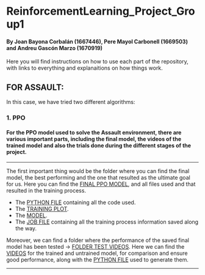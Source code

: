 # ReinforcementLearning_Project_Group1
#### By Joan Bayona Corbalán (1667446), Pere Mayol Carbonell (1669503) and Andreu Gascón Marzo (1670919)
Here you will find instructions on how to use each part of the repository, with links to everything and explanaitions on how things work. 

## FOR ASSAULT:
In this case, we have tried two different algorithms:
### 1. PPO
#### For the PPO model used to solve the Assault environment, there are various important parts, including the final model, the videos of the trained model and also the trials done during the different stages of the project.
--------------------------------------------------------------------------------------------------------------------------------------------------------------------------------------------------------------------------------
The first important thing would be the folder where you can find the final model, the best performing and the one that resulted as the ultimate goal for us. 
Here you can find the [FINAL PPO MODEL](https://github.com/peremayolc/ReinforcementLearning_Project_Group1/tree/main/Pere/PPO_ASSAULT/FINAL), and all files used and that resulted in the training process. 
- The [PYTHON FILE](https://github.com/peremayolc/ReinforcementLearning_Project_Group1/blob/main/Pere/PPO_ASSAULT/FINAL/assault_ppo_scheduler_test3_longest.py) containing all the code used.
- The [TRAINING PLOT](https://github.com/peremayolc/ReinforcementLearning_Project_Group1/blob/main/Pere/PPO_ASSAULT/FINAL/training_plot_long2048.png).
- The [MODEL](https://github.com/peremayolc/ReinforcementLearning_Project_Group1/blob/main/Pere/PPO_ASSAULT/FINAL/ASSAULT_PPOlong2048.zip).
- The [JOB FILE](https://github.com/peremayolc/ReinforcementLearning_Project_Group1/blob/main/Pere/PPO_ASSAULT/FINAL/job-55865.log) containing all the training process information saved along the way.
  
Moreover, we can find a folder where the performance of the saved final model has been tested -> [FOLDER TEST VIDEOS](https://github.com/peremayolc/ReinforcementLearning_Project_Group1/tree/main/Pere/PPO_ASSAULT/FINAL_SCHEDULER_VIDEOS_TEST). Here we can find the [VIDEOS](https://github.com/peremayolc/ReinforcementLearning_Project_Group1/tree/main/Pere/PPO_ASSAULT/FINAL_SCHEDULER_VIDEOS_TEST/videos) for the trained and untrained model, for comparison and ensure good performance, along with the [PYTHON FILE](https://github.com/peremayolc/ReinforcementLearning_Project_Group1/blob/main/Pere/PPO_ASSAULT/FINAL_SCHEDULER_VIDEOS_TEST/TEST_PPOASSAULT.py) used to generate them.

--------------------------------------------------------------------------------------------------------------------------------------------------------------------------------------------------------------------------------
